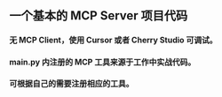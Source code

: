 ## 一个基本的 MCP Server 项目代码

#### 无 MCP Client，使用 Cursor 或者 Cherry Studio 可调试。

#### main.py 内注册的 MCP 工具来源于工作中实战代码。

#### 可根据自己的需要注册相应的工具。
